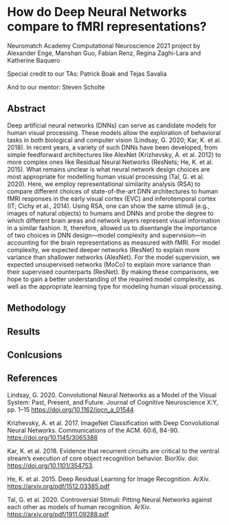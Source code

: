 # How do Deep Neural Networks compare to fMRI representations?

Neuromatch Academy Computational Neuroscience 2021 project by Alexander Enge, Manshan Guo, Fabian Renz, Regina Zaghi-Lara and Katherine Baquero

Special credit to our TAs:  Patrick Boak and Tejas Savalia

And to our mentor: Steven Scholte 
 
 ## Abstract

Deep artificial neural networks (DNNs) can serve as candidate models for human visual processing. These models allow the exploration of behavioral tasks in both biological and computer vision (Lindsay, G. 2020; Kar, K. et al. 2018). In recent years, a variety of such DNNs have been developed, from simple feedforward architectures like AlexNet (Krizhevsky, A. et al. 2012)  to more complex ones like Residual Neural Networks (ResNets; He, K. et al. 2015). What remains unclear is what neural network design choices are most appropriate for modelling human visual processing (Tal, G. et al. 2020). Here, we employ representational similarity analysis (RSA) to compare different choices of state-of-the-art DNN architectures to human fMRI responses in the early visual cortex (EVC) and inferotemporal cortex (IT; Cichy et al., 2014). Using RSA, one can show the same stimuli (e.g., images of natural objects) to humans and DNNs and probe the degree to which different brain areas and network layers represent visual information in a similar fashion. It,  therefore, allowed us to disentangle the importance of two choices in DNN design—model complexity and supervision—in accounting for the brain representations as measured with fMRI. For model complexity, we expected deeper networks (ResNet) to explain more variance than shallower networks (AlexNet). For the model supervision, we expected unsupervised networks (MoCo) to explain more variance than their supervised counterparts (ResNet). By making these comparisons, we hope to gain a better understanding of the required model complexity, as well as the appropriate learning type for modeling human visual processing.

## Methodology

## Results


## Conlcusions


## References

Lindsay, G. 2020. Convolutional Neural Networks as a Model of the Visual System: Past, Present, and Future. Journal of Cognitive Neuroscience X:Y, pp. 1–15 https://doi.org/10.1162/jocn_a_01544 

Krizhevsky, A. et al. 2017. ImageNet Classification with Deep Convolutional Neural Networks. Communications of the ACM. 60:6, 84-90. https://doi.org/10.1145/3065386

Kar, K. et al. 2018. Evidence that recurrent circuits are critical to the ventral stream’s execution of core object recognition behavior.  BiorXiv. doi: https://doi.org/10.1101/354753.  

He, K. et al. 2015. Deep Residual Learning for Image Recognition. ArXiv. https://arxiv.org/pdf/1512.03385.pdf

Tal, G. et al. 2020. Controversial Stimuli: Pitting Neural Networks against each other as models of human recognition. ArXiv. https://arxiv.org/pdf/1911.09288.pdf

